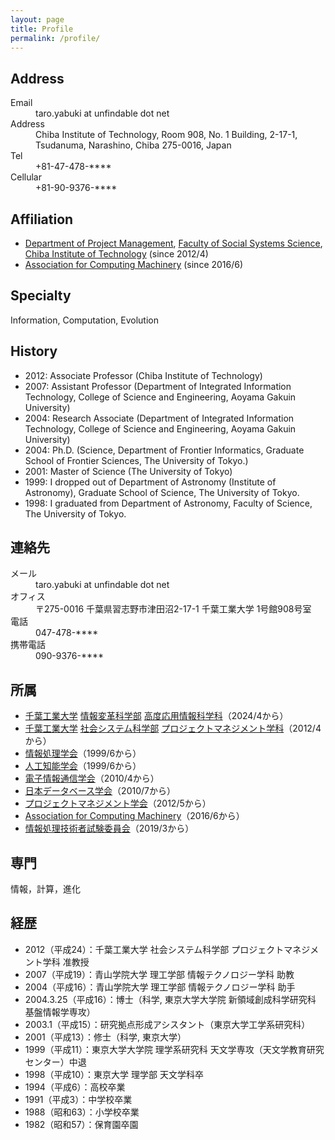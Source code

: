 ```yaml
---
layout: page
title: Profile
permalink: /profile/
---
```

<h2>Address</h2>

<dl>
  <dt>Email</dt><dd>taro.yabuki at unfindable dot net</dd>
  <dt>Address</dt><dd>Chiba Institute of Technology, Room 908, No. 1 Building, 2-17-1, Tsudanuma, Narashino, Chiba 275-0016, Japan</dd>
  <dt>Tel</dt><dd>+81-47-478-****</dd>
  <dt>Cellular</dt><dd>+81-90-9376-****</dd>
</dl>

<h2>Affiliation</h2>

<ul>
  <li><a href="https://www.it-chiba.ac.jp/english/undergraduate/social/project/">Department of Project Management</a>, <a href="https://www.it-chiba.ac.jp/english/undergraduate/social/">Faculty of Social Systems Science</a>, <a href="https://www.it-chiba.ac.jp/english/">Chiba Institute of Technology</a> (since 2012/4)</li>
  <li><a href="https://www.acm.org/">Association for Computing Machinery</a> (since 2016/6)</li>
</ul>

<h2>Specialty</h2>

Information, Computation, Evolution

<h2>History</h2>

<ul>
  <li>2012: Associate Professor (Chiba Institute of Technology)</li>
  <li>2007: Assistant Professor (Department of Integrated Information Technology, College of Science and Engineering, Aoyama Gakuin University)</li>
  <li>2004: Research Associate (Department of Integrated Information Technology, College of Science and Engineering, Aoyama Gakuin University)</li>
  <li>2004: Ph.D. (Science, Department of Frontier Informatics, Graduate School of Frontier Sciences, The University of Tokyo.)</li>
  <li>2001: Master of Science (The University of Tokyo)</li>
  <li>1999: I dropped out of Department of Astronomy (Institute of Astronomy), Graduate School of Science, The University of Tokyo.</li>
  <li>1998: I graduated from Department of Astronomy, Faculty of Science, The University of Tokyo.</li>
</ul>

<h2>連絡先</h2>

<dl>
  <dt>メール</dt><dd>taro.yabuki at unfindable dot net</dd>
  <dt>オフィス</dt><dd>〒275-0016 千葉県習志野市津田沼2-17-1 千葉工業大学 1号館908号室</dd>
  <dt>電話</dt><dd>047-478-****</dd>
  <dt>携帯電話</dt><dd>090-9376-****</dd>
</dl>

<h2>所属</h2>

<ul>
  <li><a href="https://www.it-chiba.ac.jp">千葉工業大学</a> <a href="https://www.it-chiba.ac.jp/faculty/info-transform/">情報変革科学部</a> <a href="https://www.it-chiba.ac.jp/faculty/info-transform/application/">高度応用情報科学科</a>（2024/4から）</li>
  <li><a href="https://www.it-chiba.ac.jp">千葉工業大学</a> <a href="https://www.it-chiba.ac.jp/faculty/social/">社会システム科学部</a> <a href="https://www.it-chiba.ac.jp/faculty/social/pm/">プロジェクトマネジメント学科</a>（2012/4から）</li>
  <li><a href="https://www.ipsj.or.jp">情報処理学会</a>（1999/6から）</li>
  <li><a href="https://www.ai-gakkai.or.jp">人工知能学会</a>（1999/6から）</li>
  <li><a href="https://www.ieice.org">電子情報通信学会</a>（2010/4から）</li>
  <li><a href="https://dbsj.org/">日本データベース学会</a>（2010/7から）</li>
  <li><a href="https://spm-hq.jp">プロジェクトマネジメント学会</a>（2012/5から）</li>
  <li><a href="https://www.acm.org/">Association for Computing Machinery</a>（2016/6から）</li>
  <li><a href="https://www.jitec.ipa.go.jp/1_12sosiki/iinkai_kousei.html">情報処理技術者試験委員会</a>（2019/3から）</li>
</ul>

<h2>専門</h2>

情報，計算，進化

<h2>経歴</h2>

<ul>
  <li>2012（平成24）：千葉工業大学 社会システム科学部 プロジェクトマネジメント学科 准教授</li>
  <li>2007（平成19）：青山学院大学 理工学部 情報テクノロジー学科 助教</li>
  <li>2004（平成16）：青山学院大学 理工学部 情報テクノロジー学科 助手</li>
  <li>2004.3.25（平成16）：博士（科学, 東京大学大学院 新領域創成科学研究科 基盤情報学専攻）</li>
  <li>2003.1（平成15）：研究拠点形成アシスタント（東京大学工学系研究科）</li>
  <li>2001（平成13）：修士（科学, 東京大学）</li>
  <li>1999（平成11）：東京大学大学院 理学系研究科 天文学専攻（天文学教育研究センター）中退</li>
  <li>1998（平成10）：東京大学 理学部 天文学科卒</li>
  <li>1994（平成6）：高校卒業</li>
  <li>1991（平成3）：中学校卒業</li>
  <li>1988（昭和63）：小学校卒業</li>
  <li>1982（昭和57）：保育園卒園</li>
</ul>